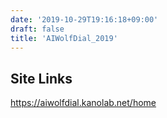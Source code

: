 ```yaml
---
date: '2019-10-29T19:16:18+09:00'
draft: false
title: 'AIWolfDial_2019'
---
```


## Site Links
https://aiwolfdial.kanolab.net/home